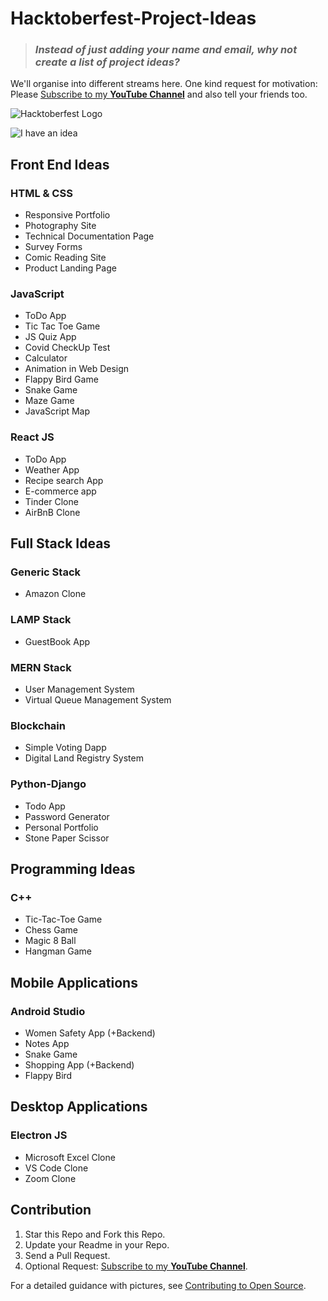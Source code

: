 # Hacktoberfest-Project-Ideas

> ### *Instead of just adding your name and email, why not create a list of project ideas?*

We'll organise into different streams here. One kind request for motivation: Please [Subscribe to my **YouTube Channel**](https://www.youtube.com/praveenscience?sub_confirmation=1) and also tell your friends too.

![Hacktoberfest Logo](./hacktoberfest.webp)

![I have an idea](https://i.imgur.com/rEXOauT.png)

## Front End Ideas

### HTML & CSS

* Responsive Portfolio
* Photography Site
* Technical Documentation Page
* Survey Forms
* Comic Reading Site
* Product Landing Page

### JavaScript

* ToDo App
* Tic Tac Toe Game
* JS Quiz App
* Covid CheckUp Test
* Calculator
* Animation in Web Design
* Flappy Bird Game
* Snake Game
* Maze Game
* JavaScript Map

### React JS

* ToDo App
* Weather App
* Recipe search App
* E-commerce app
* Tinder Clone
* AirBnB Clone

## Full Stack Ideas

### Generic Stack

* Amazon Clone

### LAMP Stack

* GuestBook App

### MERN Stack

* User Management System
* Virtual Queue Management System

### Blockchain

* Simple Voting Dapp
* Digital Land Registry System

### Python-Django

* Todo App
* Password Generator
* Personal Portfolio
* Stone Paper Scissor

## Programming Ideas

### C++

* Tic-Tac-Toe Game
* Chess Game
* Magic 8 Ball
* Hangman Game

## Mobile Applications

### Android Studio

* Women Safety App (+Backend)
* Notes App
* Snake Game
* Shopping App (+Backend)
* Flappy Bird

## Desktop Applications

### Electron JS

* Microsoft Excel Clone
* VS Code Clone
* Zoom Clone

## Contribution

1. Star this Repo and Fork this Repo.
2. Update your Readme in your Repo.
3. Send a Pull Request.
4. Optional Request: [Subscribe to my **YouTube Channel**](https://www.youtube.com/praveenscience?sub_confirmation=1).

For a detailed guidance with pictures, see [Contributing to Open Source](https://github.com/CatsInTech/Rezume/blob/master/CONTRIBUTING.md).
